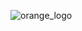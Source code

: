 ![orange_logo](https://user-images.githubusercontent.com/83288448/143769212-c84a7093-9655-4010-b523-b13b265a364c.png)

